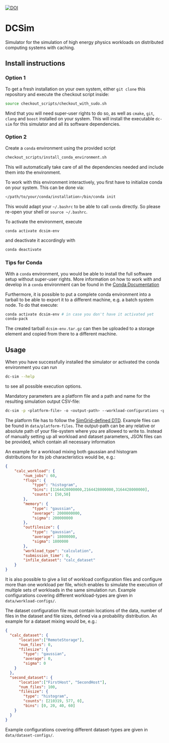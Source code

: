 [![DOI](https://zenodo.org/badge/397257162.svg)](https://zenodo.org/badge/latestdoi/397257162)

# DCSim

Simulator for the simulation of high energy physics workloads on distributed computing systems with caching.


## Install instructions

### Option 1
To get a fresh installation on your own system, either `git clone` this repository and execute the checkout script inside:
```bash
source checkout_scripts/checkout_with_sudo.sh
```
Mind that you will need super-user rights to do so, as well as `cmake`, `git`, `clang` and `boost` installed on your system.
This will install the executable `dc-sim` for this simulator and all its software dependencies.

### Option 2
Create a `conda` environment using the provided script
```bash
checkout_scripts/install_conda_environment.sh
```
This will automatically take care of all the dependencies needed and include them into the environment.

To work with this environment interactively, you first have to initialize conda on your system. This can be done via:

```bash
</path/to/your/conda/installation>/bin/conda init
```

This would adapt your `~/.bashrc` to be able to call `conda` directly. So please re-open your shell or `source ~/.bashrc`.

To activate the environment, execute
```bash
conda activate dcsim-env
```
and deactivate it accordingly with 
```bash
conda deactivate
```

### Tips for Conda

With a `conda` environment, you would be able to install the full software setup without super-user rights.
More information on how to work with and develop in a `conda` environment can be found in the [Conda Documentation](https://docs.anaconda.com/)

Furthermore, it is possible to put a complete conda environment into a tarball to be able to export it to a different machine, e.g. a batch system node. To do that execute:

```bash
conda activate dcsim-env # in case you don't have it activated yet
conda-pack
```

The created tarball `dcsim-env.tar.gz` can then be uploaded to a storage element and copied from there to a different machine.


## Usage
When you have successfully installed the simulator or activated the conda environment you can run
```bash
dc-sim --help
```
to see all possible execution options. 

Mandatory parameters are a platform file and a path and name for the resulting simulation output CSV-file:
```bash
dc-sim -p <platform-file> -o <output-path> --workload-configurations <path_to_workload_json> --dataset-configurations <path_to_dataset_json>
```
The platform file has to follow the [SimGrid-defined DTD](https://simgrid.org/doc/latest/Platform.html).
Example files can be found in `data/platform-files`.
The output-path can be any relative or absolute path of your file-system where you are allowed to write to.
Instead of manually setting up all workload and dataset parameters, JSON files can be provided, which contain all necessary information

An example for a workload mixing both gaussian and histogram distributions for its job characteristics would be, e.g.:
```json
{
    "calc_workload": {
        "num_jobs": 60,
        "flops": {
            "type": "histogram",
            "bins": [1164428000000,2164428000000,3164428000000],
            "counts": [50,50]
        },
        "memory": {
            "type": "gaussian",
            "average": 2000000000,
            "sigma": 200000000
        },
        "outfilesize": {
            "type": "gaussian",
            "average": 18000000,
            "sigma": 1800000
        },
        "workload_type": "calculation",
        "submission_time": 0,
        "infile_dataset": "calc_dataset"
    }
}
```
It is also possible to give a list of workload configuration files and configure more than one workload per file, which enables to simulate the execution of multiple sets of workloads in the same simulation run.
Example configurations covering different workload-types are given in `data/workload-configs/`.

The dataset configuration file must contain locations of the data, number of files in the dataset and file sizes, defined via a probability distribution.
An example for a dataset mixing would be, e.g.:

```json
{
  "calc_dataset": {
      "location":["RemoteStorage"],
      "num_files": 0,
      "filesize": {
        "type": "gaussian",
        "average": 0,
        "sigma": 0
    }
  },
  "second_dataset": {
      "location":["FirstHost", "SecondHost"],
      "num_files": 100,
      "filesize": {
        "type": "histogram",
        "counts": [210319, 577, 0],
        "bins": [0, 20, 40, 60]
    }
  }
}
```

Example configurations covering different dataset-types are given in `data/dataset-configs/`.
